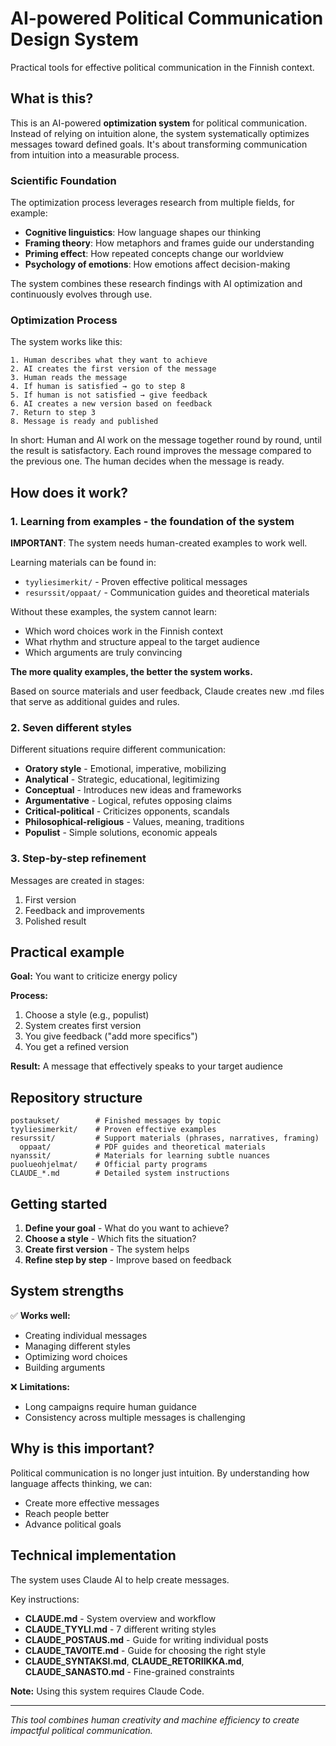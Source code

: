 # AI-powered Political Communication Design System

Practical tools for effective political communication in the Finnish context.

## What is this?

This is an AI-powered **optimization system** for political communication. Instead of relying on intuition alone, the system systematically optimizes messages toward defined goals. It's about transforming communication from intuition into a measurable process.

### Scientific Foundation

The optimization process leverages research from multiple fields, for example:
- **Cognitive linguistics**: How language shapes our thinking
- **Framing theory**: How metaphors and frames guide our understanding
- **Priming effect**: How repeated concepts change our worldview
- **Psychology of emotions**: How emotions affect decision-making

The system combines these research findings with AI optimization and continuously evolves through use.

### Optimization Process

The system works like this:

```
1. Human describes what they want to achieve
2. AI creates the first version of the message
3. Human reads the message
4. If human is satisfied → go to step 8
5. If human is not satisfied → give feedback
6. AI creates a new version based on feedback
7. Return to step 3
8. Message is ready and published
```

In short: Human and AI work on the message together round by round, until the result is satisfactory. Each round improves the message compared to the previous one. The human decides when the message is ready.



## How does it work?

### 1. Learning from examples - the foundation of the system
**IMPORTANT**: The system needs human-created examples to work well.

Learning materials can be found in:
- `tyyliesimerkit/` - Proven effective political messages
- `resurssit/oppaat/` - Communication guides and theoretical materials

Without these examples, the system cannot learn:
- Which word choices work in the Finnish context
- What rhythm and structure appeal to the target audience
- Which arguments are truly convincing

**The more quality examples, the better the system works.**

Based on source materials and user feedback, Claude creates new .md files that serve as additional guides and rules.

### 2. Seven different styles
Different situations require different communication:
- **Oratory style** - Emotional, imperative, mobilizing
- **Analytical** - Strategic, educational, legitimizing
- **Conceptual** - Introduces new ideas and frameworks
- **Argumentative** - Logical, refutes opposing claims
- **Critical-political** - Criticizes opponents, scandals
- **Philosophical-religious** - Values, meaning, traditions
- **Populist** - Simple solutions, economic appeals

### 3. Step-by-step refinement
Messages are created in stages:
1. First version
2. Feedback and improvements
3. Polished result

## Practical example

**Goal:** You want to criticize energy policy

**Process:**
1. Choose a style (e.g., populist)
2. System creates first version
3. You give feedback ("add more specifics")
4. You get a refined version

**Result:** A message that effectively speaks to your target audience

## Repository structure

```
postaukset/        # Finished messages by topic
tyyliesimerkit/    # Proven effective examples  
resurssit/         # Support materials (phrases, narratives, framing)
  oppaat/          # PDF guides and theoretical materials
nyanssit/          # Materials for learning subtle nuances
puolueohjelmat/    # Official party programs
CLAUDE_*.md        # Detailed system instructions
```

## Getting started

1. **Define your goal** - What do you want to achieve?
2. **Choose a style** - Which fits the situation?
3. **Create first version** - The system helps
4. **Refine step by step** - Improve based on feedback

## System strengths

✅ **Works well:**
- Creating individual messages
- Managing different styles
- Optimizing word choices
- Building arguments

❌ **Limitations:**
- Long campaigns require human guidance
- Consistency across multiple messages is challenging

## Why is this important?

Political communication is no longer just intuition. By understanding how language affects thinking, we can:
- Create more effective messages
- Reach people better
- Advance political goals

## Technical implementation

The system uses Claude AI to help create messages.

Key instructions:
- **CLAUDE.md** - System overview and workflow
- **CLAUDE_TYYLI.md** - 7 different writing styles
- **CLAUDE_POSTAUS.md** - Guide for writing individual posts
- **CLAUDE_TAVOITE.md** - Guide for choosing the right style
- **CLAUDE_SYNTAKSI.md**, **CLAUDE_RETORIIKKA.md**, **CLAUDE_SANASTO.md** - Fine-grained constraints

**Note:** Using this system requires Claude Code.

---

*This tool combines human creativity and machine efficiency to create impactful political communication.*